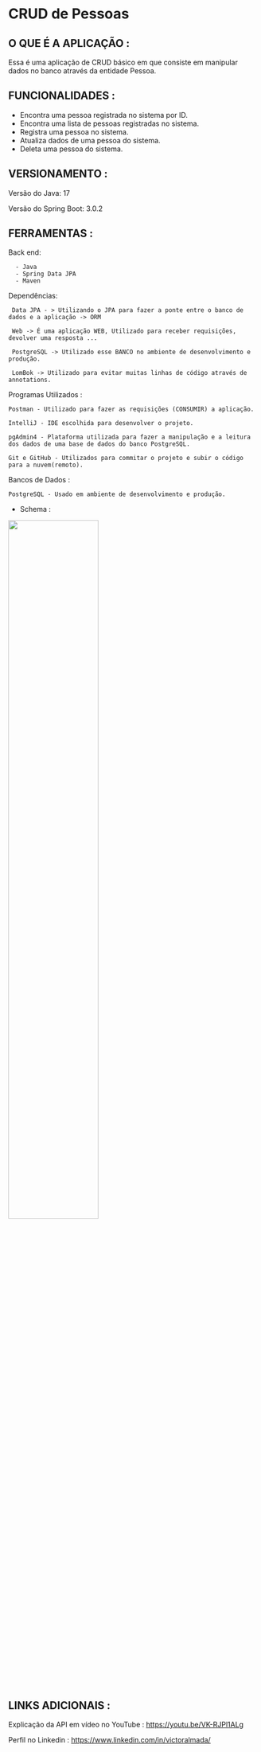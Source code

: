 # CRUD de Pessoas

## O QUE É A APLICAÇÃO :

Essa é uma aplicação de CRUD básico em que consiste em manipular dados no banco através da entidade Pessoa.

## FUNCIONALIDADES :

- Encontra uma pessoa registrada no sistema por ID.
- Encontra uma lista de pessoas registradas no sistema.
- Registra uma pessoa no sistema.
- Atualiza dados de uma pessoa do sistema.
- Deleta uma pessoa do sistema.

## VERSIONAMENTO :

Versão do Java: 17

Versão do Spring Boot: 3.0.2

## FERRAMENTAS :

Back end:

      - Java
      - Spring Data JPA
      - Maven

Dependências:

     Data JPA - > Utilizando o JPA para fazer a ponte entre o banco de dados e a aplicação -> ORM

     Web -> É uma aplicação WEB, Utilizado para receber requisições, devolver uma resposta ...

     PostgreSQL -> Utilizado esse BANCO no ambiente de desenvolvimento e produção.

     LomBok -> Utilizado para evitar muitas linhas de código através de annotations.

Programas Utilizados :

    Postman - Utilizado para fazer as requisições (CONSUMIR) a aplicação.
    
    IntelliJ - IDE escolhida para desenvolver o projeto.
    
    pgAdmin4 - Plataforma utilizada para fazer a manipulação e a leitura dos dados de uma base de dados do banco PostgreSQL.
    
    Git e GitHub - Utilizados para commitar o projeto e subir o código para a nuvem(remoto).

Bancos de Dados :

    PostgreSQL - Usado em ambiente de desenvolvimento e produção.

- Schema :

<img src="https://user-images.githubusercontent.com/85299065/218934839-23a71182-808e-471b-8314-878347971218.PNG" width="60%" height="60%">


## LINKS ADICIONAIS :

Explicação da API em vídeo no YouTube : https://youtu.be/VK-RJPl1ALg

Perfil no Linkedin : https://www.linkedin.com/in/victoralmada/
